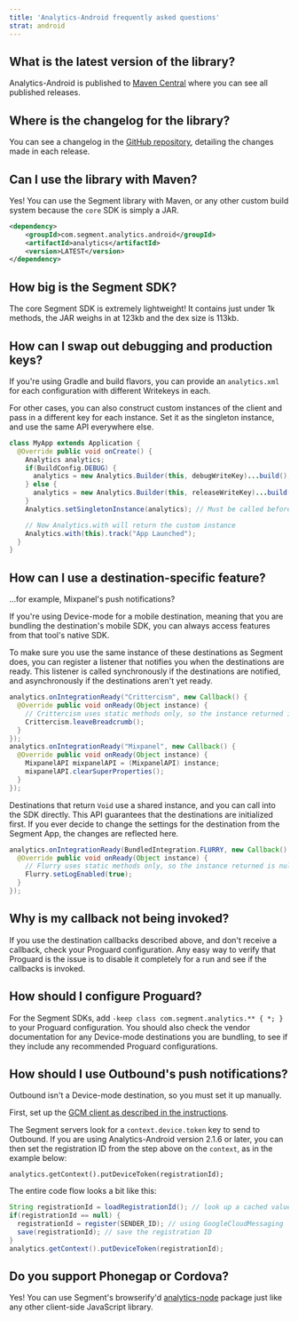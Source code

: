 ```yaml
---
title: 'Analytics-Android frequently asked questions'
strat: android
---
```


## What is the latest version of the library?

Analytics-Android is published to [Maven Central](http://search.maven.org/#search%7Cgav%7C1%7Cg%3A%22com.segment.analytics.android%22%20AND%20a%3A%22analytics%22) where you can see all published releases.

## Where is the changelog for the library?

You can see a changelog in the [GitHub repository](https://github.com/segmentio/analytics-android/blob/master/CHANGELOG.md), detailing the changes made in each release.

## Can I use the library with Maven?

Yes! You can use the Segment library with Maven, or any other custom build system because the `core` SDK is simply a JAR.

```xml
<dependency>
    <groupId>com.segment.analytics.android</groupId>
    <artifactId>analytics</artifactId>
    <version>LATEST</version>
</dependency>
```

## How big is the Segment SDK?

The core Segment SDK is extremely lightweight! It contains just under 1k methods, the JAR weighs in at 123kb and the dex size is 113kb.

## How can I swap out debugging and production keys?

If you're using Gradle and build flavors, you can provide an `analytics.xml` for each configuration with different Writekeys in each.

For other cases, you can also construct custom instances of the client and pass in a different key for each instance. Set it as the singleton instance, and use the same API everywhere else.

```java
class MyApp extends Application {
  @Override public void onCreate() {
    Analytics analytics;
    if(BuildConfig.DEBUG) {
      analytics = new Analytics.Builder(this, debugWriteKey)...build();
    } else {
      analytics = new Analytics.Builder(this, releaseWriteKey)...build();
    }
    Analytics.setSingletonInstance(analytics); // Must be called before any calls to Analytics.with(context)

    // Now Analytics.with will return the custom instance
    Analytics.with(this).track("App Launched");
  }
}
```


## How can I use a destination-specific feature?

...for example, Mixpanel's push notifications?

If you're using Device-mode for a mobile destination, meaning that you are bundling the destination's mobile SDK, you can always access features from that tool's native SDK.

To make sure you use the same instance of these destinations as Segment does, you can register a listener that notifies you when the destinations are ready. This listener is called synchronously if the destinations are notified, and asynchronously if the destinations aren't yet ready.

```java
analytics.onIntegrationReady("Crittercism", new Callback() {
  @Override public void onReady(Object instance) {
    // Crittercism uses static methods only, so the instance returned is null.
    Crittercism.leaveBreadcrumb();
  }
});
analytics.onIntegrationReady("Mixpanel", new Callback() {
  @Override public void onReady(Object instance) {
    MixpanelAPI mixpanelAPI = (MixpanelAPI) instance;
    mixpanelAPI.clearSuperProperties();
  }
});
```

Destinations that return `Void` use a shared instance, and you can call into the SDK directly. This API guarantees that the destinations are initialized first. If you ever decide to change the settings for the destination from the Segment App, the changes are reflected here.

```java
analytics.onIntegrationReady(BundledIntegration.FLURRY, new Callback() {
  @Override public void onReady(Object instance) {
    // Flurry uses static methods only, so the instance returned is null.
    Flurry.setLogEnabled(true);
  }
});
```

## Why is my callback not being invoked?

If you use the destination callbacks described above, and don't receive a callback, check your Proguard configuration. Any easy way to verify that Proguard is the issue is to disable it completely for a run and see if the callbacks is invoked.

<!-- Per linked site, this bug has been fixed. Hiding until I can confirm.
## Why is Google Analytics not receiving crash reports?

This is a known bug https://code.google.com/p/analytics-issues/issues/detail?id=443 and is being worked on by Google. We recommend using alternatives like Bugsnag or Crittercism in the meantime. -->

## How should I configure Proguard?

For the Segment SDKs, add `-keep class com.segment.analytics.** { *; }` to your Proguard configuration. You should also check the vendor documentation for any Device-mode destinations you are bundling, to see if they include any recommended Proguard configurations.

## How should I use Outbound's push notifications?

Outbound isn't a Device-mode destination, so you must set it up manually.

First, set up the [GCM client as described in the instructions](https://developer.android.com/google/gcm/client.html).

The Segment servers look for a `context.device.token` key to send to Outbound. If you are using Analytics-Android version 2.1.6 or later, you can then set the registration ID from the step above on the `context`, as in the example below:

`analytics.getContext().putDeviceToken(registrationId);`

The entire code flow looks a bit like this:
```java
String registrationId = loadRegistrationId(); // look up a cached value
if(registrationId == null) {
  registrationId = register(SENDER_ID); // using GoogleCloudMessaging
  save(registrationId); // save the registration ID
}
analytics.getContext().putDeviceToken(registrationId);
```

## Do you support Phonegap or Cordova?

Yes! You can use Segment's browserify'd [analytics-node](https://github.com/segmentio/analytics-node) package just like any other client-side JavaScript library.
